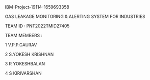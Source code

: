 IBM-Project-19114-1659693358 

GAS LEAKAGE MONITORING & ALERTING SYSTEM FOR INDUSTRIES

TEAM ID : PNT2022TMID27405

TEAM MEMBERS : 

1 V.P.P.GAURAV

2 S.YOKESH KRISHNAN

3 R YOKESHBALAN 

4 S KIRIVARSHAN
